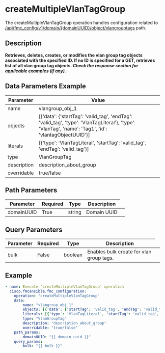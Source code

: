 # createMultipleVlanTagGroup

The createMultipleVlanTagGroup operation handles configuration related to [/api/fmc_config/v1/domain/{domainUUID}/object/vlangrouptags](/paths//api/fmc_config/v1/domain/{domain_uuid}/object/vlangrouptags.md) path.&nbsp;
## Description
**Retrieves, deletes, creates, or modifies the vlan group tag objects associated with the specified ID. If no ID is specified for a GET, retrieves list of all vlan group tag objects. _Check the response section for applicable examples (if any)._**

## Data Parameters Example
| Parameter | Value |
| --------- | -------- |
| name | vlangroup_obj_1 |
| objects | [{'data': {'startTag': 'valid_tag', 'endTag': 'valid_tag', 'type': 'VlanTagLiteral'}, 'type': 'VlanTag', 'name': 'Tag1', 'id': 'vlantagObjectUUID'}] |
| literals | [{'type': 'VlanTagLiteral', 'startTag': 'valid_tag', 'endTag': 'valid_tag'}] |
| type | VlanGroupTag |
| description | description_about_group |
| overridable | true/false |

## Path Parameters
| Parameter | Required | Type | Description |
| --------- | -------- | ---- | ----------- |
| domainUUID | True | string <td colspan=3> Domain UUID |

## Query Parameters
| Parameter | Required | Type | Description |
| --------- | -------- | ---- | ----------- |
| bulk | False | boolean <td colspan=3> Enables bulk create for vlan group tags. |

## Example
```yaml
- name: Execute 'createMultipleVlanTagGroup' operation
  cisco.fmcansible.fmc_configuration:
    operation: "createMultipleVlanTagGroup"
    data:
        name: "vlangroup_obj_1"
        objects: [{'data': {'startTag': 'valid_tag', 'endTag': 'valid_tag', 'type': 'VlanTagLiteral'}, 'type': 'VlanTag', 'name': 'Tag1', 'id': 'vlantagObjectUUID'}]
        literals: [{'type': 'VlanTagLiteral', 'startTag': 'valid_tag', 'endTag': 'valid_tag'}]
        type: "VlanGroupTag"
        description: "description_about_group"
        overridable: "true/false"
    path_params:
        domainUUID: "{{ domain_uuid }}"
    query_params:
        bulk: "{{ bulk }}"

```